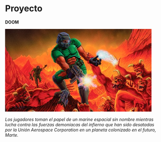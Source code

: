 # Proyecto

**DOOM**

![](/images/DOOM.jpg)

*Los jugadores toman el papel de un marine espacial sin nombre mientras lucha contra las fuerzas demoníacas del infierno que han sido desatadas por la Unión Aerospace Corporation en un planeta colonizado en el futuro, Marte.*
